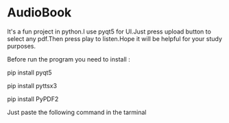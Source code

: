# AudioBook
It's a fun project in python.I use pyqt5 for UI.Just press upload button to select any pdf.Then press play to listen.Hope it will be helpful for your study purposes.


Before run the program you need to install :

pip install pyqt5

pip install pyttsx3

pip install PyPDF2



Just paste the following command in the tarminal

